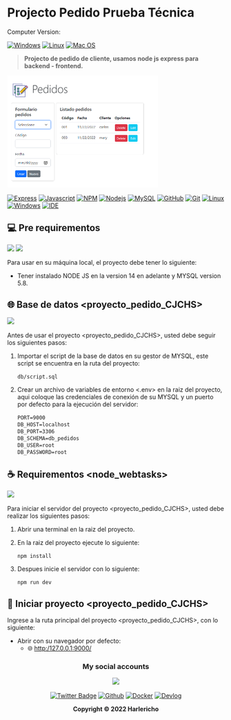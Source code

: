 # Projecto Pedido Prueba Técnica

Computer Version:

[![Windows](https://img.shields.io/badge/Windows-0078D6?style=for-the-badge&logo=windows&logoColor=white)](https://www.microsoft.com/es-es/windows/windows-11?r=1)
[![Linux](https://img.shields.io/badge/Linux-FF6600?style=for-the-badge&logo=linux&logoColor=white)](https://ubuntu.com/)
[![Mac OS](https://img.shields.io/badge/mac%20os-000000?style=for-the-badge&logo=macos&logoColor=F0F0F0)](https://www.apple.com/la/mac/)

> <strong> Projecto de pedido de cliente, usamos node js express para backend - frontend. </strong>

<img src="Capture.PNG" width="350" alt="proyect"/>

[![Express](https://img.shields.io/badge/Express.js-404D59?style=for-the-badge&logo=express)](https://expressjs.com/es/)
[![Javascript](https://img.shields.io/badge/JavaScript-323330?style=for-the-badge&logo=javascript&logoColor=F7DF1E)](https://www.javascript.com/)
[![NPM](https://img.shields.io/badge/npm-CB3837?style=for-the-badge&logo=npm&logoColor=white)](https://www.npmjs.com/)
[![Nodejs](https://img.shields.io/badge/Node.js-339933?style=for-the-badge&logo=nodedotjs&logoColor=white)](https://nodejs.org/es/)
[![MySQL](https://img.shields.io/badge/MySQL-00000F?style=for-the-badge&logo=mysql&logoColor=white)](https://www.mysql.com/)
[![GitHub](https://img.shields.io/badge/GitHub-100000?style=for-the-badge&logo=github&logoColor=white)](https://github.com/)
[![Git](https://img.shields.io/badge/Git-E34F26?style=for-the-badge&logo=git&logoColor=white)](https://git-scm.com/)
[![Linux](https://img.shields.io/badge/Linux-FF6600?style=for-the-badge&logo=linux&logoColor=white)](https://www.linux.org/)
[![Windows](https://img.shields.io/badge/Windows-017AD7?style=for-the-badge&logo=windows&logoColor=white)](https://www.microsoft.com/es-es/windows/windows-11?r=1)
[![IDE](https://img.shields.io/badge/Visual_studio_code-0078D4?style=for-the-badge&logo=visual%20studio%20code&logoColor=white)](https://code.visualstudio.com/)

## 💻 Pre requirementos

<img src="https://img.shields.io/badge/Node.js-339933?style=for-the-badge&logo=nodedotjs&logoColor=white" />
<img src="https://img.shields.io/badge/MySQL-005C84?style=for-the-badge&logo=mysql&logoColor=white" />

Para usar en su máquina local, el proyecto debe tener lo siguiente:

- Tener instalado NODE JS en la version 14 en adelante y MYSQL version 5.8.

## 🌐 Base de datos <proyecto_pedido_CJCHS>

<img src="https://img.shields.io/badge/MySQL-005C84?style=for-the-badge&logo=mysql&logoColor=white" />

Antes de usar el proyecto <proyecto_pedido_CJCHS>, usted debe seguir los siguientes pasos:

1. Importar el script de la base de datos en su gestor de MYSQL, este script se encuentra en la ruta del proyecto:
   ```
   db/script.sql
   ```
2. Crear un archivo de variables de entorno <.env> en la raiz del proyecto, aqui coloque las credenciales de conexión de su MYSQL y un puerto por defecto para la ejecución del servidor:
   ```
   PORT=9000
   DB_HOST=localhost
   DB_PORT=3306
   DB_SCHEMA=db_pedidos
   DB_USER=root
   DB_PASSWORD=root
   ```

## ☕ Requirementos <node_webtasks>

<img src="https://img.shields.io/badge/Node.js-339933?style=for-the-badge&logo=nodedotjs&logoColor=white" />

Para iniciar el servidor del proyecto <proyecto_pedido_CJCHS>, usted debe realizar los siguientes pasos:

1. Abrir una terminal en la raiz del proyecto.
2. En la raiz del proyecto ejecute lo siguiente:

   ```
   npm install
   ```

3. Despues inicie el servidor con lo siguiente:

   ```
   npm run dev
   ```

## 🚀 Iniciar proyecto <proyecto_pedido_CJCHS>

Ingrese a la ruta principal del proyecto <proyecto_pedido_CJCHS>, con lo siguiente:

- Abrir con su navegador por defecto:
  - 🌐 [http:/127.0.0.1:9000/](http://127.0.0.1:9000/)

<div align="center">

### My social accounts

![](https://avatars.githubusercontent.com/u/42042270?s=48&v=4)

[![Twitter Badge](https://img.shields.io/badge/Twitter-1DA1F2?style=for-the-badge&logo=twitter&logoColor=white)](https://twitter.com/harlericho)
[![Github](https://img.shields.io/badge/GitHub-100000?style=for-the-badge&logo=github&logoColor=white)](https://github.com/harlericho)
[![Docker](https://img.shields.io/badge/Docker-2496ED?style=for-the-badge&logo=docker&logoColor=white)](https://hub.docker.com/u/harlericho)
[![Devlog](https://img.shields.io/badge/dev.to-0A0A0A?style=for-the-badge&logo=dev.to&logoColor=white)](https://harlericho.netlify.app)

</div>

<p align="center"><strong>Copyright © 2022 Harlericho</strong></p>
